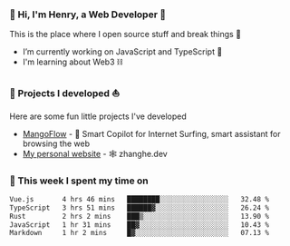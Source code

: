 <!-- [![Click to enter my website](https://github.com/zh30/zh30/assets/7930156/bb82b0df-3fb8-4136-8522-734cd2b27f6a)](https://blog.zhanghe.dev) -->

### 👋 Hi, I'm Henry, a Web Developer 🚀

This is the place where I open source stuff and break things :rofl:

- I’m currently working on JavaScript and TypeScript 🥢
- I'm learning about Web3 ⛓️

### 🔨 Projects I developed ⛵

Here are some fun little projects I've developed

- [MangoFlow](https://mangoflow.chat/) - 🥭 Smart Copilot for Internet Surfing, smart assistant for browsing the web
- [My personal website](https://zhanghe.dev) - 🕸️ zhanghe.dev

### 💪 This week I spent my time on

<!--START_SECTION:waka-->

```txt
Vue.js       4 hrs 46 mins   ████████░░░░░░░░░░░░░░░░░   32.48 %
TypeScript   3 hrs 51 mins   ██████▓░░░░░░░░░░░░░░░░░░   26.24 %
Rust         2 hrs 2 mins    ███▒░░░░░░░░░░░░░░░░░░░░░   13.90 %
JavaScript   1 hr 31 mins    ██▓░░░░░░░░░░░░░░░░░░░░░░   10.43 %
Markdown     1 hr 2 mins     █▓░░░░░░░░░░░░░░░░░░░░░░░   07.13 %
```

<!--END_SECTION:waka-->
